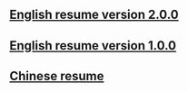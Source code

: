 ## [English resume version 2.0.0](./english.resume2.0.0.md)

## [English resume version 1.0.0](./english.resume.md)

## [Chinese resume](./richard.chinese.resume.html)

